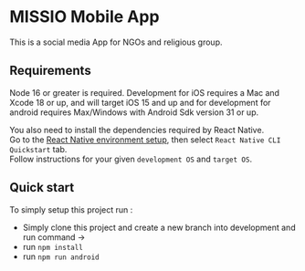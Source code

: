 # MISSIO Mobile App

This is a social media App for NGOs and religious group.

## Requirements

Node 16 or greater is required. Development for iOS requires a Mac and Xcode 18 or up, and will target iOS 15 and up and for development for android requires Max/Windows with Android Sdk version 31 or up.

You also need to install the dependencies required by React Native.  
Go to the [React Native environment setup](https://reactnative.dev/docs/environment-setup), then select `React Native CLI Quickstart` tab.  
Follow instructions for your given `development OS` and `target OS`.

## Quick start

To simply setup this project run :

- Simply clone this project and create a new branch into development and run command ->
- run `npm install`
- run `npm run android`
